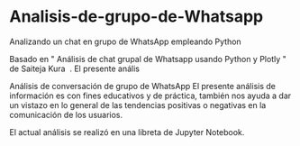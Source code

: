 # Analisis-de-grupo-de-Whatsapp
Analizando un chat en grupo de WhatsApp empleando Python

Basado en " Análisis de chat grupal de Whatsapp usando Python y Plotly " de Saiteja Kura   .
El presente anális

Análisis de conversación de grupo de WhatsApp
El presente análisis de información es con fines educativos y de práctica, también nos ayuda a dar un vistazo en lo general 
de las tendencias positivas o negativas en la comunicación de los usuarios.

El actual análisis se realizó en una libreta de Jupyter Notebook.
